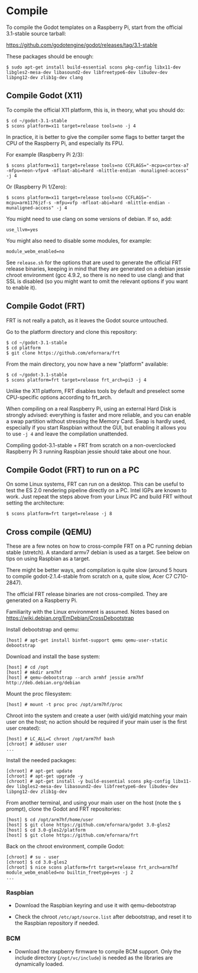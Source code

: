 Compile
=======

To compile the Godot templates on a Raspberry Pi, start from the official
3.1-stable source tarball:

<https://github.com/godotengine/godot/releases/tag/3.1-stable>

These packages should be enough:

	$ sudo apt-get install build-essential scons pkg-config libx11-dev libgles2-mesa-dev libasound2-dev libfreetype6-dev libudev-dev libpng12-dev zlib1g-dev clang

## Compile Godot (X11)

To compile the official X11 platform, this is, in theory, what you should do:

	$ cd ~/godot-3.1-stable
	$ scons platform=x11 target=release tools=no -j 4

In practice, it is better to give the compiler some flags to better target
the CPU of the Raspberry Pi, and especially its FPU.

For example (Raspberry Pi 2/3):

	$ scons platform=x11 target=release tools=no CCFLAGS="-mcpu=cortex-a7 -mfpu=neon-vfpv4 -mfloat-abi=hard -mlittle-endian -munaligned-access" -j 4

Or (Raspberry Pi 1/Zero):

	$ scons platform=x11 target=release tools=no CCFLAGS="-mcpu=arm1176jzf-s -mfpu=vfp -mfloat-abi=hard -mlittle-endian -munaligned-access" -j 4

You might need to use clang on some versions of debian. If so, add:

	use_llvm=yes

You might also need to disable some modules, for example:

	module_webm_enabled=no

See `release.sh` for the options that are used to generate the official
FRT release binaries, keeping in mind that they are generated on a
debian jessie chroot environment (gcc 4.9.2, so there is no need to use clang)
and that SSL is disabled (so you might want to omit the relevant options if
you want to enable it).

## Compile Godot (FRT)

FRT is not really a patch, as it leaves the Godot source untouched.

Go to the platform directory and clone this repository:

	$ cd ~/godot-3.1-stable
	$ cd platform
	$ git clone https://github.com/efornara/frt

From the main directory, you now have a new "platform" available:

	$ cd ~/godot-3.1-stable
	$ scons platform=frt target=release frt_arch=pi3 -j 4

Unlike the X11 platform, FRT disables tools by default and preselect
some CPU-specific options according to frt\_arch.

When compiling on a real Raspberry Pi, using an external Hard Disk is
strongly advised: everything is faster and more reliable, and you can
enable a swap partition without stressing the Memory Card.
Swap is hardly used, especially if you start Raspbian without the GUI,
but enabling it allows you to use `-j 4` and leave the compilation
unattended.

Compiling godot-3.1-stable + FRT from scratch on a non-overclocked
Raspberry Pi 3 running Raspbian jessie should take about one hour.

## Compile Godot (FRT) to run on a PC

On some Linux systems, FRT can run on a desktop. This can be useful
to test the ES 2.0 rendering pipeline directly on a PC.
Intel IGPs are known to work.
Just repeat the steps above from your Linux PC and build FRT without
setting the architecture:

	$ scons platform=frt target=release -j 8

## Cross compile (QEMU)

These are a few notes on how to cross-compile FRT on a PC running debian
stable (stretch). A standard armv7 debian is used as a target. See
below on tips on using Raspbian as a target.

There might be better ways, and compilation is quite slow
(around 5 hours to compile godot-2.1.4-stable from scratch on a,
quite slow, Acer C7 C710-2847).

The official FRT release binaries are not cross-compiled. They are generated
on a Raspberry Pi.

Familiarity with the Linux environment is assumed.
Notes based on 
<https://wiki.debian.org/EmDebian/CrossDebootstrap>

Install debootstrap and qemu:

	[host] # apt-get install binfmt-support qemu qemu-user-static debootstrap

Download and install the base system:

	[host] # cd /opt
	[host] # mkdir arm7hf
	[host] # qemu-debootstrap --arch armhf jessie arm7hf http://deb.debian.org/debian

Mount the proc filesystem:

	[host] # mount -t proc proc /opt/arm7hf/proc

Chroot into the system and create a user (with uid/gid matching your main
user on the host; no action should be required if your main user is the
first user created):

	[host] # LC_ALL=C chroot /opt/arm7hf bash
	[chroot] # adduser user
	...

Install the needed packages:

	[chroot] # apt-get update
	[chroot] # apt-get upgrade -y
	[chroot] # apt-get install -y build-essential scons pkg-config libx11-dev libgles2-mesa-dev libasound2-dev libfreetype6-dev libudev-dev libpng12-dev zlib1g-dev

From another terminal, and using your main user on the host (note the `$`
prompt), clone the Godot and FRT repositories:

	[host] $ cd /opt/arm7hf/home/user
	[host] $ git clone https://github.com/efornara/godot 3.0-gles2
	[host] $ cd 3.0-gles2/platform
	[host] $ git clone https://github.com/efornara/frt

Back on the chroot environment, compile Godot:

	[chroot] # su - user
	[chroot] $ cd 3.0-gles2
	[chroot] $ nice scons platform=frt target=release frt_arch=arm7hf module_webm_enabled=no builtin_freetype=yes -j 2
	...

### Raspbian

- Download the Raspbian keyring and use it with qemu-debootstrap

- Check the chroot `/etc/apt/source.list` after debootstrap, and reset it
to the Raspbian repository if needed.

### BCM

- Download the raspberry firmware to compile BCM support. Only the
include directory (`/opt/vc/include`) is needed as the libraries are
dynamically loaded.

